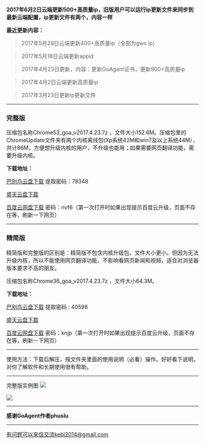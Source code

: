 **2017年6月2日云端更新500+高质量ip，旧版用户可以运行ip更新文件来同步到最新云端配置，ip更新文件有两个，内容一样**


**最近更新内容：**

> 2017年5月28日云端更新400+高质量ip（全部为gws ip）

> 2017年5月18日云端更新appid

> 2017年4月23日更新，内容：更新GoAgent证书，更新900+高质量ip

> 2017年4月2日云端更新高质量ip

> 2017年3月23日更新ip更新文件

***

### 完整版

压缩包名称Chrome53_goa_v2017.4.23.7z ，文件大小152.6M。压缩包里的ChromeUpdate文件夹有两个内核离线包(Xp系统42M和win7及以上系统44M），共计86M，方便想升级内核的用户，不升级也能用；如果需要网页翻译功能，需要升级内核。

**下载地址：**

[巴别鸟云盘下载](http://www.babel.cc/share.do?s=5773674419824848) 提取密码：78348

[盛天云盘下载](http://pan.stnts.com/s/dcYBwiz)

[百度云网盘下载](http://pan.baidu.com/s/1qYRSwRq) 密码：nvf6（第一次打开时如果出现提示百度云升级，页面不存在等，刷新一下网页）


***

### 精简版

精简版和完整版的区别是：精简版不包含内核升级包，文件大小更小。但因为无法升级内核，所以不能使用网页翻译功能，不影响看网页新闻和视频，适合对浏览器版本要求不高的朋友。

压缩包名称Chrome36_goa_v2017.4.23.7z ，文件大小64.3M。

**下载地址：**

[巴别鸟云盘下载](http://www.babel.cc/share.do?s=2131173093753313) 提取密码 : 40598

[盛天云盘下载](http://pan.stnts.com/s/Sr2KyyK)

[百度云网盘下载](http://pan.baidu.com/s/1o8g9nq6) 密码：knjp（第一次打开时如果出现提示百度云升级，页面不存在等，刷新一下网页）


***

使用方法：下载后解压，按文件夹里面的使用说明（必看）操作。好好看下说明，对你了解软件和长期使用很有帮助。

***
完整版实例图
![](https://raw.githubusercontent.com/Alvin9999/pac2/master/goagent综合版使用1.png)

![](https://raw.githubusercontent.com/Alvin9999/pac2/master/GOA1.png)


***

**感谢GoAgent作者phuslu**

***

有问题可以来信交流kebi2014@gmail.com
